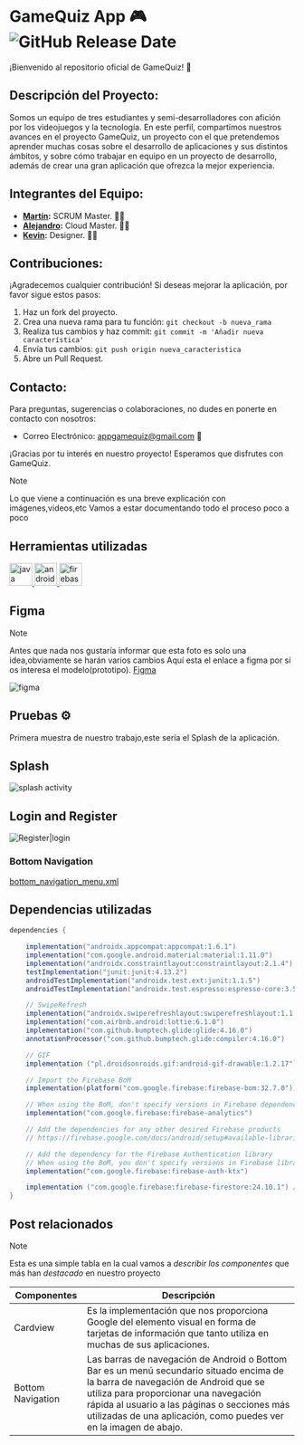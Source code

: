 # GameQuiz App 🎮 ![GitHub Release Date](https://img.shields.io/github/release-date/dropbox/dropbox-sdk-java)
<!--![CodeQL](https://github.com/nasa/openmct/workflows/CodeQL/badge.svg)-->
¡Bienvenido al repositorio oficial de GameQuiz! 🚀

## Descripción del Proyecto:

Somos un equipo de tres estudiantes y semi-desarrolladores con afición por los videojuegos y la tecnología. En este perfil, compartimos nuestros avances en el proyecto GameQuiz, un proyecto con el que pretendemos aprender muchas cosas sobre el desarrollo de aplicaciones y sus distintos ámbitos, y sobre cómo trabajar en equipo en un proyecto de desarrollo, además de crear una gran aplicación que ofrezca la mejor experiencia.


## Integrantes del Equipo:

- **[Martín](https://github.com/martinguijarro):** SCRUM Master. 👨‍💻
- **[Alejandro](https://github.com/alexrgez14):** Cloud Master. 👨‍💻
- **[Kevin](https://github.com/Kevbast):** Designer. 👩‍💻

## Contribuciones:

¡Agradecemos cualquier contribución! Si deseas mejorar la aplicación, por favor sigue estos pasos:

1. Haz un fork del proyecto.
2. Crea una nueva rama para tu función: `git checkout -b nueva_rama`
3. Realiza tus cambios y haz commit: `git commit -m 'Añadir nueva característica'`
4. Envía tus cambios: `git push origin nueva_caracteristica`
5. Abre un Pull Request.

## Contacto:

Para preguntas, sugerencias o colaboraciones, no dudes en ponerte en contacto con nosotros:

- Correo Electrónico: appgamequiz@gmail.com 📧

¡Gracias por tu interés en nuestro proyecto! Esperamos que disfrutes con GameQuiz.

> [!NOTE]
> Lo que viene a continuación es una breve explicación con imágenes,videos,etc
> Vamos a estar documentando todo el proceso poco a poco

## Herramientas utilizadas

<a href="https://www.java.com" target="_blank"> <img src="https://raw.githubusercontent.com/devicons/devicon/master/icons/java/java-original.svg" alt="java" width="40" height="40"/> </a><a href="https://developer.android.com/studio" target="_blank"> <img src="https://developer.android.com/images/logos/android.svg" alt="androidStudio" width="40" height="40"/> </a> <a href="https://firebase.google.com/?hl=pt" target="_blank"> <img src="https://www.gstatic.com/mobilesdk/160503_mobilesdk/logo/2x/firebase_96dp.png" alt="firebase" width="40" height="40"/> </a>

## Figma
> [!NOTE]
> Antes que nada nos gustaría informar que esta foto es solo una idea,obviamente se harán varios cambios
> Aquí esta el enlace a figma por si os interesa el modelo(prototipo). [Figma](https://www.figma.com/file/ugUAnuVYLh3nyYM3Uc8jte/Prototipo-KevinB?type=design&node-id=0-1&mode=design&t=O5PTD1e4fypeUMza-0)

![figma](img/figma.png)

## Pruebas ⚙️

Primera muestra de nuestro trabajo,este sería el Splash de la aplicación.


## Splash

![splash activity](img/animacion_splash.gif)

## Login and Register

![Register|login](img/register_login.gif)

### Bottom Navigation

[bottom_navigation_menu.xml](app%2Fsrc%2Fmain%2Fres%2Fmenu%2Fbottom_navigation_menu.xml)


## Dependencias utilizadas
```gradle
dependencies {

    implementation("androidx.appcompat:appcompat:1.6.1")
    implementation("com.google.android.material:material:1.11.0")
    implementation("androidx.constraintlayout:constraintlayout:2.1.4")
    testImplementation("junit:junit:4.13.2")
    androidTestImplementation("androidx.test.ext:junit:1.1.5")
    androidTestImplementation("androidx.test.espresso:espresso-core:3.5.1")

    // SwipeRefresh
    implementation("androidx.swiperefreshlayout:swiperefreshlayout:1.1.0")
    implementation("com.airbnb.android:lottie:6.1.0")
    implementation("com.github.bumptech.glide:glide:4.16.0")
    annotationProcessor("com.github.bumptech.glide:compiler:4.16.0")

    // GIF
    implementation ("pl.droidsonroids.gif:android-gif-drawable:1.2.17")

    // Import the Firebase BoM
    implementation(platform("com.google.firebase:firebase-bom:32.7.0"))

    // When using the BoM, don't specify versions in Firebase dependencies
    implementation("com.google.firebase:firebase-analytics")

    // Add the dependencies for any other desired Firebase products
    // https://firebase.google.com/docs/android/setup#available-libraries

    // Add the dependency for the Firebase Authentication library
    // When using the BoM, you don't specify versions in Firebase library dependencies
    implementation("com.google.firebase:firebase-auth-ktx")

    implementation ("com.google.firebase:firebase-firestore:24.10.1") // La versión puede variar
}
```

## Post relacionados 

> [!NOTE]
> Esta es una simple tabla en la cual vamos a _describir los componentes_ que más han *destacado* en nuestro proyecto


| Componentes       | Descripción                                                                                                                                                                                                                                                                                     |
|-------------------|-------------------------------------------------------------------------------------------------------------------------------------------------------------------------------------------------------------------------------------------------------------------------------------------------|
| Cardview          | Es la implementación que nos proporciona Google del elemento visual en forma de tarjetas de información que tanto utiliza en muchas de sus aplicaciones.                                                                                                                                        |
| Bottom Navigation | Las barras de navegación de Android o Bottom Bar es un menú secundario situado encima de la barra de navegación de Android que se utiliza para proporcionar una navegación rápida al usuario a las páginas o secciones más utilizadas de una aplicación, como puedes ver en la imagen de abajo. |
